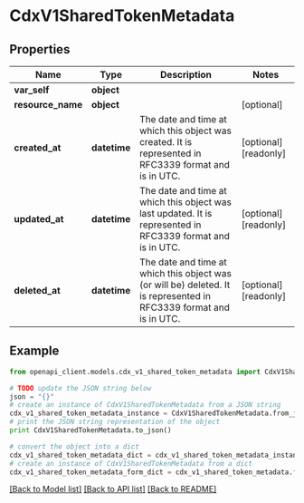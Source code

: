 # CdxV1SharedTokenMetadata


## Properties
Name | Type | Description | Notes
------------ | ------------- | ------------- | -------------
**var_self** | **object** |  | 
**resource_name** | **object** |  | [optional] 
**created_at** | **datetime** | The date and time at which this object was created. It is represented in RFC3339 format and is in UTC. | [optional] [readonly] 
**updated_at** | **datetime** | The date and time at which this object was last updated. It is represented in RFC3339 format and is in UTC. | [optional] [readonly] 
**deleted_at** | **datetime** | The date and time at which this object was (or will be) deleted. It is represented in RFC3339 format and is in UTC. | [optional] [readonly] 

## Example

```python
from openapi_client.models.cdx_v1_shared_token_metadata import CdxV1SharedTokenMetadata

# TODO update the JSON string below
json = "{}"
# create an instance of CdxV1SharedTokenMetadata from a JSON string
cdx_v1_shared_token_metadata_instance = CdxV1SharedTokenMetadata.from_json(json)
# print the JSON string representation of the object
print CdxV1SharedTokenMetadata.to_json()

# convert the object into a dict
cdx_v1_shared_token_metadata_dict = cdx_v1_shared_token_metadata_instance.to_dict()
# create an instance of CdxV1SharedTokenMetadata from a dict
cdx_v1_shared_token_metadata_form_dict = cdx_v1_shared_token_metadata.from_dict(cdx_v1_shared_token_metadata_dict)
```
[[Back to Model list]](../ccloud/README.md#documentation-for-models) [[Back to API list]](../ccloud/README.md#documentation-for-api-endpoints) [[Back to README]](../ccloud/README.md)


